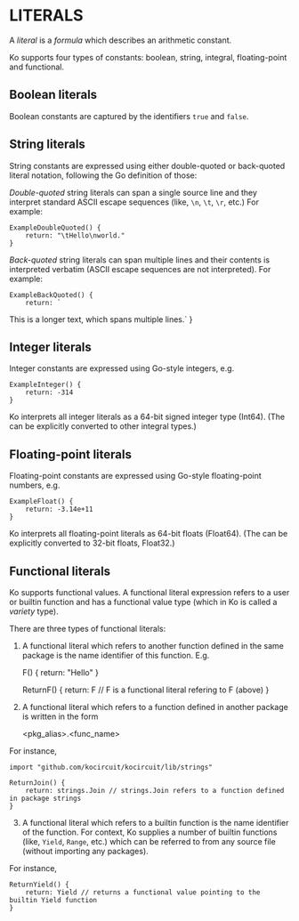 # LITERALS

A _literal_ is a _formula_ which describes an arithmetic constant.

Ko supports four types of constants: boolean, string, integral, floating-point and functional.

## Boolean literals

Boolean constants are captured by the identifiers `true` and `false`.

## String literals

String constants are expressed using either double-quoted or back-quoted literal notation,
following the Go definition of those:

_Double-quoted_ string literals can span a single source line and they interpret
standard ASCII escape sequences (like, `\n`, `\t`, `\r`, etc.) For example:

	ExampleDoubleQuoted() {
		return: "\tHello\nworld."
	}

_Back-quoted_ string literals can span multiple lines and their contents is interpreted
verbatim (ASCII escape sequences are not interpreted). For example:

	ExampleBackQuoted() {
		return: `
This is a longer text,
which spans multiple lines.`
	}

## Integer literals

Integer constants are expressed using Go-style integers, e.g. 

	ExampleInteger() {
		return: -314
	}

Ko interprets all integer literals as a 64-bit signed integer type (Int64).
(The can be explicitly converted to other integral types.)

## Floating-point literals

Floating-point constants are expressed using Go-style floating-point numbers, e.g.

	ExampleFloat() {
		return: -3.14e+11
	}

Ko interprets all floating-point literals as 64-bit floats (Float64).
(The can be explicitly converted to 32-bit floats, Float32.)

## Functional literals

Ko supports functional values. A functional literal expression
refers to a user or builtin function and has a functional value type (which
in Ko is called a _variety_ type).

There are three types of functional literals:

1. A functional literal which refers to another function defined
in the same package is the name identifier of this function. E.g.

	F() { return: "Hello" }

	ReturnF() {
		return: F // F is a functional literal refering to F (above)
	}

2. A functional literal which refers to a function defined in another
package is written in the form

	<pkg_alias>.<func_name>

For instance,

	import "github.com/kocircuit/kocircuit/lib/strings"

	ReturnJoin() {
		return: strings.Join // strings.Join refers to a function defined in package strings
	}

3. A functional literal which refers to a builtin function is the name identifier of the function.
For context, Ko supplies a number of builtin functions (like, `Yield`, `Range`, etc.)
which can be referred to from any source file (without importing any packages).

For instance,

	ReturnYield() {
		return: Yield // returns a functional value pointing to the builtin Yield function
	}
